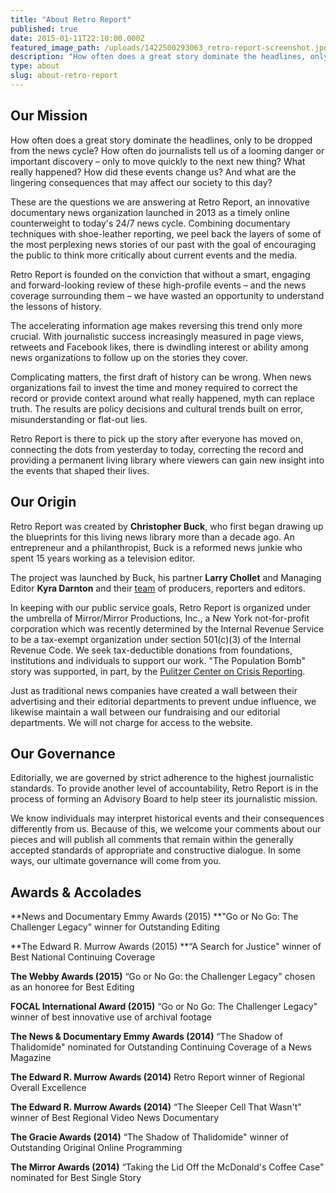```yaml
---
title: "About Retro Report"
published: true
date: 2015-01-11T22:10:00.000Z
featured_image_path: /uploads/1422500293063_retro-report-screenshot.jpg
description: "How often does a great story dominate the headlines, only to be dropped from the news cycle? How often do journalists tell us of a looming danger or important discovery – only to move quickly to the next new thing? What really happened? How did these events change us? And what are the lingering consequences that may affect our society to this day?"
type: about
slug: about-retro-report
---
```


## Our Mission

How often does a great story dominate the headlines, only to be dropped from the news cycle? How often do journalists tell us of a looming danger or important discovery – only to move quickly to the next new thing? What really happened? How did these events change us? And what are the lingering consequences that may affect our society to this day?

These are the questions we are answering at Retro Report, an innovative documentary news organization launched in 2013 as a timely online counterweight to today's 24/7 news cycle. Combining documentary techniques with shoe-leather reporting, we peel back the layers of some of the most perplexing news stories of our past with the goal of encouraging the public to think more critically about current events and the media.

Retro Report is founded on the conviction that without a smart, engaging and forward-looking review of these high-profile events – and the news coverage surrounding them – we have wasted an opportunity to understand the lessons of history.

The accelerating information age makes reversing this trend only more crucial. With journalistic success increasingly measured in page views, retweets and Facebook likes, there is dwindling interest or ability among news organizations to follow up on the stories they cover.

Complicating matters, the first draft of history can be wrong. When news organizations fail to invest the time and money required to correct the record or provide context around what really happened, myth can replace truth. The results are policy decisions and cultural trends built on error, misunderstanding or flat-out lies.

Retro Report is there to pick up the story after everyone has moved on, connecting the dots from yesterday to today, correcting the record and providing a permanent living library where viewers can gain new insight into the events that shaped their lives.

## Our Origin

Retro Report was created by **Christopher Buck**, who first began drawing up the blueprints for this living news library more than a decade ago. An entrepreneur and a philanthropist, Buck is a reformed news junkie who spent 15 years working as a television editor.

The project was launched by Buck, his partner **Larry Chollet** and Managing Editor **Kyra Darnton** and their [team](http://retroreport.org/about/masthead/) of producers, reporters and editors.

In keeping with our public service goals, Retro Report is organized under the umbrella of Mirror/Mirror Productions, Inc., a New York not-for-profit corporation which was recently determined by the Internal Revenue Service to be a tax-exempt organization under section 501(c)(3) of the Internal Revenue Code. We seek tax-deductible donations from foundations, institutions and individuals to support our work. "The Population Bomb" story was supported, in part, by the [Pulitzer Center on Crisis Reporting](http://pulitzercenter.org).

Just as traditional news companies have created a wall between their advertising and their editorial departments to prevent undue influence, we likewise maintain a wall between our fundraising and our editorial departments. We will not charge for access to the website.

## Our Governance

Editorially, we are governed by strict adherence to the highest journalistic standards. To provide another level of accountability, Retro Report is in the process of forming an Advisory Board to help steer its journalistic mission.

We know individuals may interpret historical events and their consequences differently from us. Because of this, we welcome your comments about our pieces and will publish all comments that remain within the generally accepted standards of appropriate and constructive dialogue. In some ways, our ultimate governance will come from you.

## Awards & Accolades

**News and Documentary Emmy Awards (2015)
**"Go or No Go: The Challenger Legacy" winner for Outstanding Editing

**<span class="s1"></span>The Edward R. Murrow Awards (2015)
**“A Search for Justice" winner of Best National Continuing Coverage

<span class="s1">**The Webby Awards (2015)**
</span>“Go or No Go: the Challenger Legacy" chosen as an honoree for Best Editing

<span class="s1">**FOCAL International Award (2015)**
</span>“Go or No Go: The Challenger Legacy" winner of best innovative use of archival footage

<span class="s1">**The News & Documentary Emmy Awards (2014)**
</span>“The Shadow of Thalidomide" nominated for Outstanding Continuing Coverage of a News Magazine

<span class="s1">**The Edward R. Murrow Awards (2014)**
</span>Retro Report winner of Regional Overall Excellence

**The Edward R. Murrow Awards (2014)**
“The Sleeper Cell That Wasn't" winner of Best Regional Video News Documentary

<span class="s1">**The Gracie Awards (2014)**
</span>“The Shadow of Thalidomide" winner of Outstanding Original Online Programming

<span class="s1">**The Mirror Awards (2014)**
</span><span class="s1">“Taking the Lid Off the McDonald's Coffee Case" nominated for</span> <span class="s2">Best Single Story</span>
